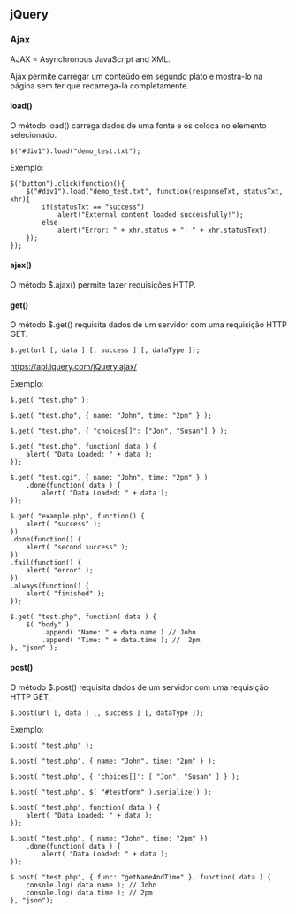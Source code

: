 ## jQuery

### Ajax

AJAX = Asynchronous JavaScript and XML.

Ajax permite carregar um conteúdo em segundo plato e mostra-lo na página sem ter que recarrega-la completamente.

#### load()

O método load() carrega dados de uma fonte e os coloca no elemento selecionado.

    $("#div1").load("demo_test.txt");

Exemplo:

    $("button").click(function(){
        $("#div1").load("demo_test.txt", function(responseTxt, statusTxt, xhr){
            if(statusTxt == "success")
                alert("External content loaded successfully!");
            else
                alert("Error: " + xhr.status + ": " + xhr.statusText);
        });
    });

#### ajax()

O método $.ajax() permite fazer requisições HTTP.

#### get()

O método $.get() requisita dados de um servidor com uma requisição HTTP GET.

    $.get(url [, data ] [, success ] [, dataType ]);

https://api.jquery.com/jQuery.ajax/

Exemplo:

    $.get( "test.php" );

    $.get( "test.php", { name: "John", time: "2pm" } );

    $.get( "test.php", { "choices[]": ["Jon", "Susan"] } );
    
    $.get( "test.php", function( data ) {
        alert( "Data Loaded: " + data );
    });

    $.get( "test.cgi", { name: "John", time: "2pm" } )
        .done(function( data ) {
            alert( "Data Loaded: " + data );
    });

    $.get( "example.php", function() {
        alert( "success" );
    })
    .done(function() {
        alert( "second success" );
    })
    .fail(function() {
        alert( "error" );
    })
    .always(function() {
        alert( "finished" );
    });

    $.get( "test.php", function( data ) {
        $( "body" )
            .append( "Name: " + data.name ) // John
            .append( "Time: " + data.time ); //  2pm
    }, "json" );

#### post()

O método $.post() requisita dados de um servidor com uma requisição HTTP GET.

    $.post(url [, data ] [, success ] [, dataType ]);

Exemplo:

    $.post( "test.php" );

    $.post( "test.php", { name: "John", time: "2pm" } );

    $.post( "test.php", { 'choices[]': [ "Jon", "Susan" ] } );

    $.post( "test.php", $( "#testform" ).serialize() );

    $.post( "test.php", function( data ) {
        alert( "Data Loaded: " + data );
    });

    $.post( "test.php", { name: "John", time: "2pm" })
        .done(function( data ) {
            alert( "Data Loaded: " + data );
    });

    $.post( "test.php", { func: "getNameAndTime" }, function( data ) {
        console.log( data.name ); // John
        console.log( data.time ); // 2pm
    }, "json");